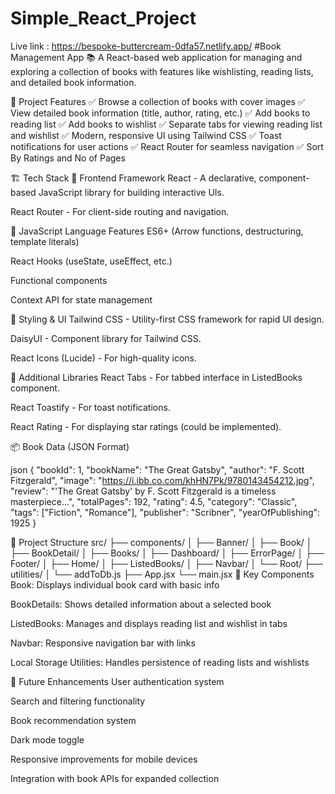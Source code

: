 # Simple_React_Project
Live link : https://bespoke-buttercream-0dfa57.netlify.app/
#Book Management App 📚
A React-based web application for managing and exploring a collection of books with features like wishlisting, reading lists, and detailed book information.

🚀 Project Features
✅ Browse a collection of books with cover images
✅ View detailed book information (title, author, rating, etc.)
✅ Add books to reading list
✅ Add books to wishlist
✅ Separate tabs for viewing reading list and wishlist
✅ Modern, responsive UI using Tailwind CSS
✅ Toast notifications for user actions
✅ React Router for seamless navigation
✅ Sort By Ratings and No of Pages



🏗️ Tech Stack
🔹 Frontend Framework
React - A declarative, component-based JavaScript library for building interactive UIs.

React Router - For client-side routing and navigation.

🔹 JavaScript Language Features
ES6+ (Arrow functions, destructuring, template literals)

React Hooks (useState, useEffect, etc.)

Functional components

Context API for state management

🔹 Styling & UI
Tailwind CSS - Utility-first CSS framework for rapid UI design.

DaisyUI - Component library for Tailwind CSS.

React Icons (Lucide) - For high-quality icons.

🔹 Additional Libraries
React Tabs - For tabbed interface in ListedBooks component.

React Toastify - For toast notifications.

React Rating - For displaying star ratings (could be implemented).

📦 Book Data (JSON Format)

json
{
  "bookId": 1,
  "bookName": "The Great Gatsby",
  "author": "F. Scott Fitzgerald",
  "image": "https://i.ibb.co.com/khHN7Pk/9780143454212.jpg",
  "review": "'The Great Gatsby' by F. Scott Fitzgerald is a timeless masterpiece...",
  "totalPages": 192,
  "rating": 4.5,
  "category": "Classic",
  "tags": ["Fiction", "Romance"],
  "publisher": "Scribner",
  "yearOfPublishing": 1925
}

📂 Project Structure
src/
├── components/
│   ├── Banner/
│   ├── Book/
│   ├── BookDetail/
│   ├── Books/
│   ├── Dashboard/
│   ├── ErrorPage/
│   ├── Footer/
│   ├── Home/
│   ├── ListedBooks/
│   ├── Navbar/
│   └── Root/
├── utilities/
│   └── addToDb.js
├── App.jsx
└── main.jsx
🌟 Key Components
Book: Displays individual book card with basic info

BookDetails: Shows detailed information about a selected book

ListedBooks: Manages and displays reading list and wishlist in tabs

Navbar: Responsive navigation bar with links

Local Storage Utilities: Handles persistence of reading lists and wishlists

🚀 Future Enhancements
User authentication system

Search and filtering functionality

Book recommendation system

Dark mode toggle

Responsive improvements for mobile devices

Integration with book APIs for expanded collection

